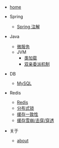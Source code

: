 * [home](README.md)

* Spring
  * [Spring 注解](Java/Spring/7Annotation.md)
  
* Java
  * [微服务](Java/micro-service/MicroService.md)
  * JVM
    * [类加载](Java/JVM/02_ClassLoad.md)
    * [双亲委派机制](Java/JVM/双亲委派机制.md)
  
* DB
  * [MySQL](DB/mysql.md)

* Redis
  * [Redis](Redis/Redis.md)
  * [分布式锁](Redis/分布式锁.md)
  * [缓存一致性](Redis/缓存一致性.md)
  * [缓存雪崩/击穿/穿透](Redis/缓存雪崩、击穿、穿透.md)
  
* 关于
  * [about](about/about.md)
